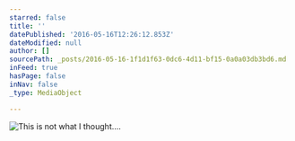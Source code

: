 ```yaml
---
starred: false
title: ''
datePublished: '2016-05-16T12:26:12.853Z'
dateModified: null
author: []
sourcePath: _posts/2016-05-16-1f1d1f63-0dc6-4d11-bf15-0a0a03db3bd6.md
inFeed: true
hasPage: false
inNav: false
_type: MediaObject

---
```

![This is not what I thought....](https://the-grid-user-content.s3-us-west-2.amazonaws.com/dbc105d1-c803-4a8e-bc5a-30c0aea5081e.jpg)